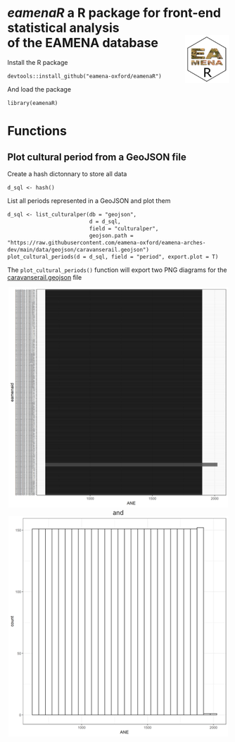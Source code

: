 # ***eamenaR*** a R package for front-end statistical analysis <br> of the EAMENA database <img src="https://raw.githubusercontent.com/eamena-oxford/eamena-arches-dev/main/www/eamenaR_logo.png" width='100px' align="right"/>

Install the R package

```
devtools::install_github("eamena-oxford/eamenaR")
```

And load the package

```
library(eamenaR)
```

# Functions

## Plot cultural period from a GeoJSON file

Create a hash dictonnary to store all data

```
d_sql <- hash()
```

List all periods represented in a GeoJSON and plot them

```
d_sql <- list_culturalper(db = "geojson", 
                          d = d_sql, 
                          field = "culturalper", 
                          geojson.path = "https://raw.githubusercontent.com/eamena-oxford/eamena-arches-dev/main/data/geojson/caravanserail.geojson")
plot_cultural_periods(d = d_sql, field = "period", export.plot = T)
```
The `plot_cultural_periods()` function will export two PNG diagrams for the [caravanserail.geojson](https://github.com/eamena-oxford/eamena-arches-dev/tree/main/data/geojson#readme) file

<p align="center">
  <img alt="img-name" src="https://raw.githubusercontent.com/eamena-oxford/eamena-arches-dev/main/data/time/results/cultural_period_byeamenaid.png" width="500">
<br>
and 
<br>
  <img alt="img-name" src="https://raw.githubusercontent.com/eamena-oxford/eamena-arches-dev/main/data/time/results/cultural_period_histog.png" width="500">
</p>

